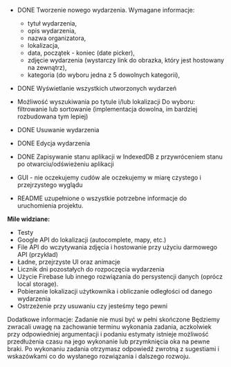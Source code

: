
* DONE Tworzenie nowego wydarzenia. Wymagane informacje:
    * tytuł wydarzenia,
    * opis wydarzenia,
    * nazwa organizatora,
    * lokalizacja,
    * data, początek - koniec (date picker),
    * zdjęcie wydarzenia (wystarczy link do obrazka, który jest hostowany na zewnątrz),
    * kategoria (do wyboru jedna z 5 dowolnych kategorii),
* DONE Wyświetlanie wszystkich utworzonych wydarzeń
* Możliwość wyszukiwania po tytule i/lub lokalizacji
Do wyboru: filtrowanie lub sortowanie (implementacja dowolna, im bardziej rozbudowana tym lepiej)


* DONE Usuwanie wydarzenia
* DONE Edycja wydarzenia
* DONE Zapisywanie stanu aplikacji w IndexedDB z przywróceniem stanu po otwarciu/odświeżeniu aplikacji 
* GUI - nie oczekujemy cudów ale oczekujemy w miarę czystego i przejrzystego wyglądu
* README uzupełnione o wszystkie potrzebne informacje do uruchomienia projektu.

__Mile widziane:__

* Testy
* Google API do lokalizacji (autocomplete, mapy, etc.)
* File API do wczytywania zdjęcia i hostowanie przy użyciu darmowego API (przykład)
* Ładne, przejrzyste UI oraz animacje
* Licznik dni pozostałych do rozpoczęcia wydarzenia
* Użycie Firebase lub innego rozwiązania do persystencji danych (oprócz local storage).
* Pobieranie lokalizacji użytkownika i obliczanie odległości od danego wydarzenia
* Ostrzeżenie przy usuwaniu czy jesteśmy tego pewni

Dodatkowe informacje:
Zadanie nie musi być w pełni skończone
Będziemy zwracali uwagę na zachowanie terminu wykonania zadania, aczkolwiek przy odpowiedniej argumentacji i podaniu estymaty istnieje możliwość przedłużenia czasu na jego wykonanie lub przymknięcia oka na pewne braki.
Po wykonaniu zadania otrzymasz odpowiedź zwrotną z sugestiami i wskazówkami co do wysłanego rozwiązania i dalszego rozwoju.




